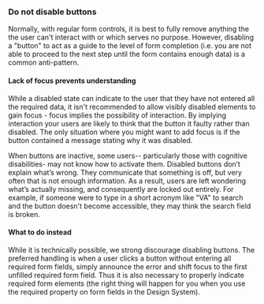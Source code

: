 ### Do not disable buttons

Normally, with regular form controls, it is best to fully remove anything the the user can't interact with or which serves no purpose. However, disabling a "button" to act as a guide to the level of form completion (i.e. you are not able to proceed to the next step until the form contains enough data) is a common anti-pattern.

#### Lack of focus prevents understanding

While a disabled state can indicate to the user that they have not entered all the required data, it isn't recommended to allow visibly disabled elements to gain focus - focus implies the possibility of interaction. By implying interaction your users are likely to think that the button it faulty rather than disabled. The only situation where you might want to add focus is if the button contained a message stating why it was disabled.

When buttons are inactive, some users-- particularly those with cognitive disabilities- may not know how to activate them. Disabled buttons don’t explain what’s wrong. They communicate that something is off, but very often that is not enough information. As a result, users are left wondering what’s actually missing, and consequently are locked out entirely. For example, if someone were to type in a short acronym like "VA" to search and the button doesn't become accessible, they may think the search field is broken.

#### What to do instead

While it is technically possible, we strong discourage disabling buttons. The preferred handling is when a user clicks a button without entering all required form fields, simply announce the error and shift focus to the first unfilled required form field. Thus it is also necessary to properly indicate required form elements (the right thing will happen for you when you use the required property on form fields in the Design System).